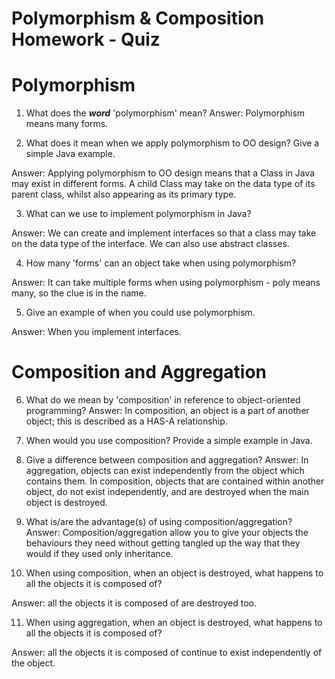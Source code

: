 # Polymorphism & Composition Homework - Quiz



# Polymorphism
 
1. What does the ___word___ 'polymorphism' mean?
Answer: Polymorphism means many forms.
 
 
2. What does it mean when we apply polymorphism to OO design? Give a simple Java example.
 
Answer: Applying polymorphism to OO design means that a Class in Java may exist in different forms. A child Class may take on the data type of its parent class, whilst also appearing as its primary type.
 
3. What can we use to implement polymorphism in Java?

Answer: We can create and implement interfaces so that a class may take on the data type of the interface.  We can also use abstract classes.
 
4. How many 'forms' can an object take when using polymorphism?

Answer: It can take multiple forms when using polymorphism - poly means many, so the clue is in the name.
 
5. Give an example of when you could use polymorphism.

Answer: When you implement interfaces.
 
 
 
# Composition and Aggregation
 
6. What do we mean by 'composition' in reference to object-oriented programming?
Answer: In composition, an object is a part of another object; this is described as a HAS-A relationship.  
 
7. When would you use composition? Provide a simple example in Java.
 
8. Give a difference between composition and aggregation? 
Answer: In aggregation, objects can exist independently from the object which contains them.  In composition, objects that are contained within another object, do not exist independently, and are destroyed when the main object is destroyed.
 
9. What is/are the advantage(s) of using composition/aggregation?
Answer: Composition/aggregation allow you to give your objects the behaviours they need without getting tangled up the way that they would if they used only inheritance.
 
 
 
10. When using composition, when an object is destroyed, what happens to all the objects it is composed of?

Answer: all the objects it is composed of are destroyed too.
 
11. When using aggregation, when an object is destroyed, what happens to all the objects it is composed of?

Answer: all the objects it is composed of continue to exist independently of the object.
